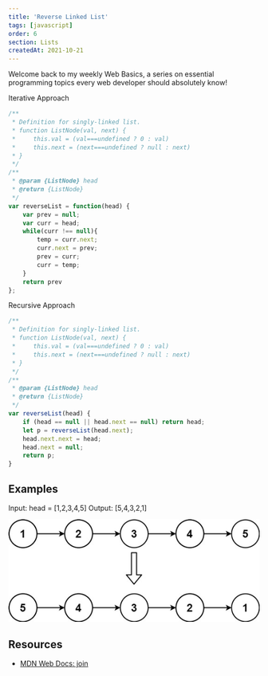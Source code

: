```yaml
---
title: 'Reverse Linked List'
tags: [javascript]
order: 6
section: Lists
createdAt: 2021-10-21
---
```


Welcome back to my weekly Web Basics, a series on essential programming topics every web developer should absolutely know!

Iterative Approach

```javascript
/**
 * Definition for singly-linked list.
 * function ListNode(val, next) {
 *     this.val = (val===undefined ? 0 : val)
 *     this.next = (next===undefined ? null : next)
 * }
 */
/**
 * @param {ListNode} head
 * @return {ListNode}
 */
var reverseList = function(head) {
    var prev = null;
    var curr = head;
    while(curr !== null){
        temp = curr.next;
        curr.next = prev;
        prev = curr;
        curr = temp;
    }
    return prev
};
```

Recursive Approach

```javascript
/**
 * Definition for singly-linked list.
 * function ListNode(val, next) {
 *     this.val = (val===undefined ? 0 : val)
 *     this.next = (next===undefined ? null : next)
 * }
 */
/**
 * @param {ListNode} head
 * @return {ListNode}
 */
var reverseList(head) {
    if (head == null || head.next == null) return head;
    let p = reverseList(head.next);
    head.next.next = head;
    head.next = null;
    return p;
}
```



## Examples
Input: head = [1,2,3,4,5]
Output: [5,4,3,2,1]


![alt text](https://github.com/SushmithaBN/coding-problems/blob/dummy/revlist.jpeg)

## Resources

- [MDN Web Docs: join](https://developer.mozilla.org/en-US/docs/Web/JavaScript/Reference/Global_Objects/Array/join)
